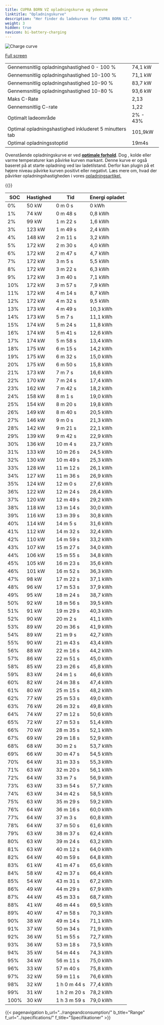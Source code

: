 ```yaml
---
title: CUPRA BORN VZ opladningskurve og ydeevne
linktitle: "Opladningskurve"
description: "Her finder du ladekurven for CUPRA BORN VZ."
weight: 3
hidden: true
navicon: bi-battery-charging
---
```

<!-- markdownlint-disable MD033 -->
<img src="/images/models/cupra/born/born_vz/chargingcurve.svg" alt="Charge curve" class="img-fluid">

[Full screen](/images/models/cupra/born/born_vz/chargingcurve.svg)


<table class="table table-striped border">
<tbody>
<tr>
<td>Gennemsnitlig opladningshastighed 0 - 100 %</td><td>74,1 kW</td>
</tr>
<tr>
<td>Gennemsnitlig opladningshastighed 10-100 %</td><td>71,1 kW</td>
</tr>
<tr>
<td>Gennemsnitlig opladningshastighed 10-90 %</td><td>83,7 kW</td>
</tr>
<tr>
<td>Gennemsnitlig opladningshastighed 10-80 %</td><td>93,6 kW</td>
</tr>
<tr>
<td>Maks C-Rate</td><td>2,13</td>
</tr>
<tr>
<td>Gennemsnitlig C-rate</td><td>1,22</td>
</tr>
<tr>
<td>Optimalt ladeområde</td><td>2% - 43%</td>
</tr>
<tr>
<td>Optimal opladningshastighed inkluderet 5 minutters tab</td><td>101,9kW</td>
</tr>
<tr>
<td>Optimal opladningsstoptid</td><td>19m4s</td>
</tr>
</tbody>
</table>


Ovenstående opladningskurve er ved **[optimale forhold](../../../../../technology/battery/charging/#temperatur)**. Dog , kolde eller varme temperaturer kan påvirke kurven markant. Denne kurve er også baseret på at starte opladning ved lav ladetilstand. Derfor kan plugin på et højere niveau påvirke kurven positivt eller negativt. Læs mere om, hvad der påvirker opladningshastigheden i vores [opladningsartikel.](../../../../../technology/battery/charging/)


{{<evkxdisplayaddarticle />}}
<table class="table table-striped border">
<thead>
<tr><th>SOC</th><th>Hastighed</th><th>Tid</th><th>Energi opladet</th></tr>
</thead>
<tbody>
<tr>
<td>0%</td><td>50 kW</td><td> 0 m 0 s </td><td>0 kWh </td>
</tr>
<tr>
<td>1%</td><td>74 kW</td><td> 0 m 48 s </td><td>0,8 kWh </td>
</tr>
<tr>
<td>2%</td><td>99 kW</td><td> 1 m 22 s </td><td>1,6 kWh </td>
</tr>
<tr>
<td>3%</td><td>123 kW</td><td> 1 m 49 s </td><td>2,4 kWh </td>
</tr>
<tr>
<td>4%</td><td>148 kW</td><td> 2 m 11 s </td><td>3,2 kWh </td>
</tr>
<tr>
<td>5%</td><td>172 kW</td><td> 2 m 30 s </td><td>4,0 kWh </td>
</tr>
<tr>
<td>6%</td><td>172 kW</td><td> 2 m 47 s </td><td>4,7 kWh </td>
</tr>
<tr>
<td>7%</td><td>172 kW</td><td> 3 m 5 s </td><td>5,5 kWh </td>
</tr>
<tr>
<td>8%</td><td>172 kW</td><td> 3 m 22 s </td><td>6,3 kWh </td>
</tr>
<tr>
<td>9%</td><td>172 kW</td><td> 3 m 40 s </td><td>7,1 kWh </td>
</tr>
<tr>
<td>10%</td><td>172 kW</td><td> 3 m 57 s </td><td>7,9 kWh </td>
</tr>
<tr>
<td>11%</td><td>172 kW</td><td> 4 m 14 s </td><td>8,7 kWh </td>
</tr>
<tr>
<td>12%</td><td>172 kW</td><td> 4 m 32 s </td><td>9,5 kWh </td>
</tr>
<tr>
<td>13%</td><td>173 kW</td><td> 4 m 49 s </td><td>10,3 kWh </td>
</tr>
<tr>
<td>14%</td><td>173 kW</td><td> 5 m 7 s </td><td>11,1 kWh </td>
</tr>
<tr>
<td>15%</td><td>174 kW</td><td> 5 m 24 s </td><td>11,8 kWh </td>
</tr>
<tr>
<td>16%</td><td>174 kW</td><td> 5 m 41 s </td><td>12,6 kWh </td>
</tr>
<tr>
<td>17%</td><td>174 kW</td><td> 5 m 58 s </td><td>13,4 kWh </td>
</tr>
<tr>
<td>18%</td><td>175 kW</td><td> 6 m 15 s </td><td>14,2 kWh </td>
</tr>
<tr>
<td>19%</td><td>175 kW</td><td> 6 m 32 s </td><td>15,0 kWh </td>
</tr>
<tr>
<td>20%</td><td>175 kW</td><td> 6 m 50 s </td><td>15,8 kWh </td>
</tr>
<tr>
<td>21%</td><td>173 kW</td><td> 7 m 7 s </td><td>16,6 kWh </td>
</tr>
<tr>
<td>22%</td><td>170 kW</td><td> 7 m 24 s </td><td>17,4 kWh </td>
</tr>
<tr>
<td>23%</td><td>162 kW</td><td> 7 m 42 s </td><td>18,2 kWh </td>
</tr>
<tr>
<td>24%</td><td>158 kW</td><td> 8 m 1 s </td><td>19,0 kWh </td>
</tr>
<tr>
<td>25%</td><td>154 kW</td><td> 8 m 20 s </td><td>19,8 kWh </td>
</tr>
<tr>
<td>26%</td><td>149 kW</td><td> 8 m 40 s </td><td>20,5 kWh </td>
</tr>
<tr>
<td>27%</td><td>146 kW</td><td> 9 m 0 s </td><td>21,3 kWh </td>
</tr>
<tr>
<td>28%</td><td>142 kW</td><td> 9 m 21 s </td><td>22,1 kWh </td>
</tr>
<tr>
<td>29%</td><td>139 kW</td><td> 9 m 42 s </td><td>22,9 kWh </td>
</tr>
<tr>
<td>30%</td><td>136 kW</td><td> 10 m 4 s </td><td>23,7 kWh </td>
</tr>
<tr>
<td>31%</td><td>133 kW</td><td> 10 m 26 s </td><td>24,5 kWh </td>
</tr>
<tr>
<td>32%</td><td>130 kW</td><td> 10 m 49 s </td><td>25,3 kWh </td>
</tr>
<tr>
<td>33%</td><td>128 kW</td><td> 11 m 12 s </td><td>26,1 kWh </td>
</tr>
<tr>
<td>34%</td><td>127 kW</td><td> 11 m 36 s </td><td>26,9 kWh </td>
</tr>
<tr>
<td>35%</td><td>124 kW</td><td> 12 m 0 s </td><td>27,6 kWh </td>
</tr>
<tr>
<td>36%</td><td>122 kW</td><td> 12 m 24 s </td><td>28,4 kWh </td>
</tr>
<tr>
<td>37%</td><td>120 kW</td><td> 12 m 49 s </td><td>29,2 kWh </td>
</tr>
<tr>
<td>38%</td><td>118 kW</td><td> 13 m 14 s </td><td>30,0 kWh </td>
</tr>
<tr>
<td>39%</td><td>116 kW</td><td> 13 m 39 s </td><td>30,8 kWh </td>
</tr>
<tr>
<td>40%</td><td>114 kW</td><td> 14 m 5 s </td><td>31,6 kWh </td>
</tr>
<tr>
<td>41%</td><td>112 kW</td><td> 14 m 32 s </td><td>32,4 kWh </td>
</tr>
<tr>
<td>42%</td><td>110 kW</td><td> 14 m 59 s </td><td>33,2 kWh </td>
</tr>
<tr>
<td>43%</td><td>107 kW</td><td> 15 m 27 s </td><td>34,0 kWh </td>
</tr>
<tr>
<td>44%</td><td>106 kW</td><td> 15 m 55 s </td><td>34,8 kWh </td>
</tr>
<tr>
<td>45%</td><td>105 kW</td><td> 16 m 23 s </td><td>35,6 kWh </td>
</tr>
<tr>
<td>46%</td><td>101 kW</td><td> 16 m 52 s </td><td>36,3 kWh </td>
</tr>
<tr>
<td>47%</td><td>98 kW</td><td> 17 m 22 s </td><td>37,1 kWh </td>
</tr>
<tr>
<td>48%</td><td>96 kW</td><td> 17 m 53 s </td><td>37,9 kWh </td>
</tr>
<tr>
<td>49%</td><td>95 kW</td><td> 18 m 24 s </td><td>38,7 kWh </td>
</tr>
<tr>
<td>50%</td><td>92 kW</td><td> 18 m 56 s </td><td>39,5 kWh </td>
</tr>
<tr>
<td>51%</td><td>91 kW</td><td> 19 m 29 s </td><td>40,3 kWh </td>
</tr>
<tr>
<td>52%</td><td>90 kW</td><td> 20 m 2 s </td><td>41,1 kWh </td>
</tr>
<tr>
<td>53%</td><td>89 kW</td><td> 20 m 36 s </td><td>41,9 kWh </td>
</tr>
<tr>
<td>54%</td><td>89 kW</td><td> 21 m 9 s </td><td>42,7 kWh </td>
</tr>
<tr>
<td>55%</td><td>90 kW</td><td> 21 m 43 s </td><td>43,4 kWh </td>
</tr>
<tr>
<td>56%</td><td>88 kW</td><td> 22 m 16 s </td><td>44,2 kWh </td>
</tr>
<tr>
<td>57%</td><td>86 kW</td><td> 22 m 51 s </td><td>45,0 kWh </td>
</tr>
<tr>
<td>58%</td><td>85 kW</td><td> 23 m 26 s </td><td>45,8 kWh </td>
</tr>
<tr>
<td>59%</td><td>83 kW</td><td> 24 m 1 s </td><td>46,6 kWh </td>
</tr>
<tr>
<td>60%</td><td>82 kW</td><td> 24 m 38 s </td><td>47,4 kWh </td>
</tr>
<tr>
<td>61%</td><td>80 kW</td><td> 25 m 15 s </td><td>48,2 kWh </td>
</tr>
<tr>
<td>62%</td><td>77 kW</td><td> 25 m 53 s </td><td>49,0 kWh </td>
</tr>
<tr>
<td>63%</td><td>76 kW</td><td> 26 m 32 s </td><td>49,8 kWh </td>
</tr>
<tr>
<td>64%</td><td>74 kW</td><td> 27 m 12 s </td><td>50,6 kWh </td>
</tr>
<tr>
<td>65%</td><td>72 kW</td><td> 27 m 53 s </td><td>51,4 kWh </td>
</tr>
<tr>
<td>66%</td><td>70 kW</td><td> 28 m 35 s </td><td>52,1 kWh </td>
</tr>
<tr>
<td>67%</td><td>69 kW</td><td> 29 m 18 s </td><td>52,9 kWh </td>
</tr>
<tr>
<td>68%</td><td>68 kW</td><td> 30 m 2 s </td><td>53,7 kWh </td>
</tr>
<tr>
<td>69%</td><td>66 kW</td><td> 30 m 47 s </td><td>54,5 kWh </td>
</tr>
<tr>
<td>70%</td><td>64 kW</td><td> 31 m 33 s </td><td>55,3 kWh </td>
</tr>
<tr>
<td>71%</td><td>63 kW</td><td> 32 m 20 s </td><td>56,1 kWh </td>
</tr>
<tr>
<td>72%</td><td>64 kW</td><td> 33 m 7 s </td><td>56,9 kWh </td>
</tr>
<tr>
<td>73%</td><td>63 kW</td><td> 33 m 54 s </td><td>57,7 kWh </td>
</tr>
<tr>
<td>74%</td><td>63 kW</td><td> 34 m 42 s </td><td>58,5 kWh </td>
</tr>
<tr>
<td>75%</td><td>63 kW</td><td> 35 m 29 s </td><td>59,2 kWh </td>
</tr>
<tr>
<td>76%</td><td>64 kW</td><td> 36 m 16 s </td><td>60,0 kWh </td>
</tr>
<tr>
<td>77%</td><td>64 kW</td><td> 37 m 3 s </td><td>60,8 kWh </td>
</tr>
<tr>
<td>78%</td><td>64 kW</td><td> 37 m 50 s </td><td>61,6 kWh </td>
</tr>
<tr>
<td>79%</td><td>63 kW</td><td> 38 m 37 s </td><td>62,4 kWh </td>
</tr>
<tr>
<td>80%</td><td>63 kW</td><td> 39 m 24 s </td><td>63,2 kWh </td>
</tr>
<tr>
<td>81%</td><td>63 kW</td><td> 40 m 12 s </td><td>64,0 kWh </td>
</tr>
<tr>
<td>82%</td><td>64 kW</td><td> 40 m 59 s </td><td>64,8 kWh </td>
</tr>
<tr>
<td>83%</td><td>61 kW</td><td> 41 m 47 s </td><td>65,6 kWh </td>
</tr>
<tr>
<td>84%</td><td>58 kW</td><td> 42 m 37 s </td><td>66,4 kWh </td>
</tr>
<tr>
<td>85%</td><td>54 kW</td><td> 43 m 31 s </td><td>67,2 kWh </td>
</tr>
<tr>
<td>86%</td><td>49 kW</td><td> 44 m 29 s </td><td>67,9 kWh </td>
</tr>
<tr>
<td>87%</td><td>44 kW</td><td> 45 m 33 s </td><td>68,7 kWh </td>
</tr>
<tr>
<td>88%</td><td>41 kW</td><td> 46 m 44 s </td><td>69,5 kWh </td>
</tr>
<tr>
<td>89%</td><td>40 kW</td><td> 47 m 58 s </td><td>70,3 kWh </td>
</tr>
<tr>
<td>90%</td><td>38 kW</td><td> 49 m 14 s </td><td>71,1 kWh </td>
</tr>
<tr>
<td>91%</td><td>37 kW</td><td> 50 m 34 s </td><td>71,9 kWh </td>
</tr>
<tr>
<td>92%</td><td>36 kW</td><td> 51 m 55 s </td><td>72,7 kWh </td>
</tr>
<tr>
<td>93%</td><td>36 kW</td><td> 53 m 18 s </td><td>73,5 kWh </td>
</tr>
<tr>
<td>94%</td><td>35 kW</td><td> 54 m 44 s </td><td>74,3 kWh </td>
</tr>
<tr>
<td>95%</td><td>34 kW</td><td> 56 m 11 s </td><td>75,0 kWh </td>
</tr>
<tr>
<td>96%</td><td>33 kW</td><td> 57 m 40 s </td><td>75,8 kWh </td>
</tr>
<tr>
<td>97%</td><td>32 kW</td><td> 59 m 11 s </td><td>76,6 kWh </td>
</tr>
<tr>
<td>98%</td><td>32 kW</td><td>1 h 0 m 44 s </td><td>77,4 kWh </td>
</tr>
<tr>
<td>99%</td><td>31 kW</td><td>1 h 2 m 20 s </td><td>78,2 kWh </td>
</tr>
<tr>
<td>100%</td><td>30 kW</td><td>1 h 3 m 59 s </td><td>79,0 kWh </td>
</tr>
</tbody>
</table>


{{< pagenavigation b_url="../rangeandconsumption/" b_title="Range" f_url="../specifications/" f_title="Specifikationer" >}}
